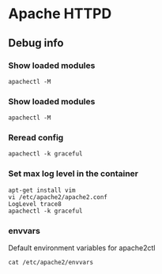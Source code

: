 # Apache HTTPD

## Debug info

### Show loaded modules
```
apachectl -M
```

### Show loaded modules
```
apachectl -M
```

### Reread config
```
apachectl -k graceful
```

### Set max log level in the container
```
apt-get install vim
vi /etc/apache2/apache2.conf
LogLevel trace8
apachectl -k graceful
```

### envvars

Default environment variables for apache2ctl

```shell
cat /etc/apache2/envvars
```